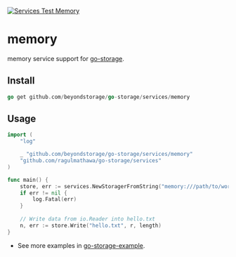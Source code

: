[![Services Test Memory](https://github.com/beyondstorage/go-storage/actions/workflows/services-test-memory.yml/badge.svg)](https://github.com/beyondstorage/go-storage/actions/workflows/services-test-memory.yml)

# memory

memory service support for
[go-storage](https://github.com/beyondstorage/go-storage).

## Install

```go
go get github.com/beyondstorage/go-storage/services/memory
```

## Usage

```go
import (
	"log"

	_ "github.com/beyondstorage/go-storage/services/memory"
	"github.com/ragulmathawa/go-storage/services"
)

func main() {
	store, err := services.NewStoragerFromString("memory:///path/to/workdir")
	if err != nil {
		log.Fatal(err)
	}
	
	// Write data from io.Reader into hello.txt
	n, err := store.Write("hello.txt", r, length)
}
```

- See more examples in
  [go-storage-example](https://github.com/beyondstorage/go-storage-example).

